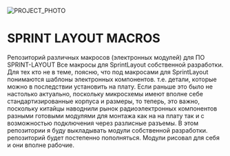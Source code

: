 ![PROJECT_PHOTO](https://www.ionline.by/promo/logo/git-logo.png)
# SPRINT LAYOUT MACROS
Репозиторий различных макросов (электронных модулей) для ПО SPRINT-LAYOUT
Все макросы для SprintLayout собственной разработки.
Для тех кто не в теме, поясню, что под макросами для SprintLayout понимаются шаблоны электронных компонентов. т.е. детали, которые можно в последствии установить на плату.
Если раньше это было не настолько актуально, поскольку микросхемы имеют вполне себе стандартизированные корпуса и размеры, то теперь, это важно, поскольку китайцы наводнили рынок радиоэлектронных компонентов разными готовыми модулями для монтажа как на на плату так и с возможностью подключения через разлисные разъемы.
В этом репозитории я буду выкладывать модули собственной разработки. репозиторий будет постепенно пополняться. Модули рисовал для себя и они вполне рабочие.


